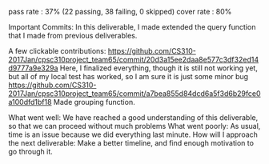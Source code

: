 pass rate 	: 37% (22 passing, 38 failing, 0 skipped)
cover rate 	: 80%

Important Commits:
In this deliverable, I made extended the query function that I made from previous deliverables.

A few clickable contributions:
https://github.com/CS310-2017Jan/cpsc310project_team65/commit/20d3a15ee2daa8e577c3df32ed14d9777a9e329a
Here, I finalized everything, though it is still not working yet, but all of my local test has worked, so
I am sure it is just some minor bug
https://github.com/CS310-2017Jan/cpsc310project_team65/commit/a7bea855d84dcd6a5f3d6b29fce0a100dfd1bf18
Made grouping function.

What went well: We have reached a good understanding of this deliverable, so that we can proceed without much problems
What went poorly: As usual, time is an issue because we did everything last minute.
How will I approach the next deliverable: Make a better timeline, and find enough motivation to go through it.